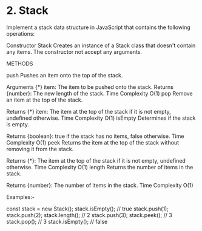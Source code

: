 # 2. Stack

Implement a stack data structure in JavaScript that contains the following operations:

Constructor
Stack
Creates an instance of a Stack class that doesn't contain any items. The constructor not accept any arguments.

METHODS


push
Pushes an item onto the top of the stack.

Arguments
{*} item: The item to be pushed onto the stack.
Returns
{number}: The new length of the stack.
Time Complexity
O(1)
pop
Remove an item at the top of the stack.

Returns
{*} item: The item at the top of the stack if it is not empty, undefined otherwise.
Time Complexity
O(1)
isEmpty
Determines if the stack is empty.

Returns
{boolean}: true if the stack has no items, false otherwise.
Time Complexity
O(1)
peek
Returns the item at the top of the stack without removing it from the stack.

Returns
{*}: The item at the top of the stack if it is not empty, undefined otherwise.
Time Complexity
O(1)
length
Returns the number of items in the stack.

Returns
{number}: The number of items in the stack.
Time Complexity
O(1)




Examples:-

const stack = new Stack();
stack.isEmpty(); // true
stack.push(1);
stack.push(2);
stack.length(); // 2
stack.push(3);
stack.peek(); // 3
stack.pop(); // 3
stack.isEmpty(); // false
